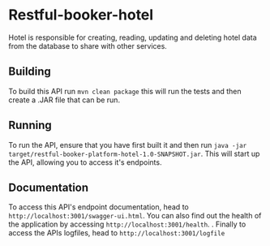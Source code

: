# Restful-booker-hotel

Hotel is responsible for creating, reading, updating and deleting hotel data from the database to share with other services.

## Building

To build this API run ```mvn clean package``` this will run the tests and then create a .JAR file that can be run.

## Running

To run the API, ensure that you have first built it and then run ```java -jar target/restful-booker-platform-hotel-1.0-SNAPSHOT.jar```. This will start up the API, allowing you to access it's endpoints.

## Documentation

To access this API's endpoint documentation, head to ```http://localhost:3001/swagger-ui.html```. You can also find out the health of the application by accessing ```http://localhost:3001/health```. . Finally to access the APIs logfiles, head to ```http://localhost:3001/logfile```